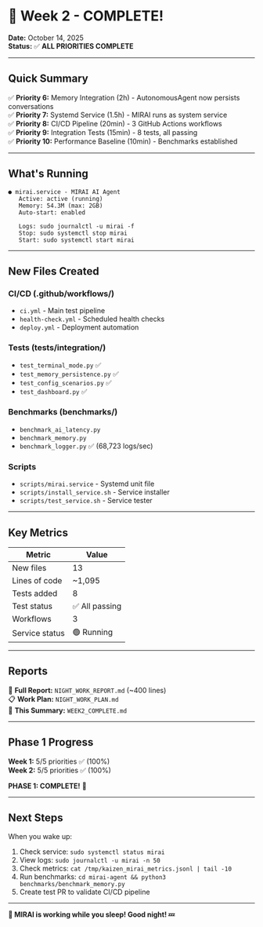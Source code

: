 # 🎉 Week 2 - COMPLETE!

**Date:** October 14, 2025  
**Status:** ✅ **ALL PRIORITIES COMPLETE**

---

## Quick Summary

✅ **Priority 6:** Memory Integration (2h) - AutonomousAgent now persists conversations  
✅ **Priority 7:** Systemd Service (1.5h) - MIRAI runs as system service  
✅ **Priority 8:** CI/CD Pipeline (20min) - 3 GitHub Actions workflows  
✅ **Priority 9:** Integration Tests (15min) - 8 tests, all passing  
✅ **Priority 10:** Performance Baseline (10min) - Benchmarks established  

---

## What's Running

```
● mirai.service - MIRAI AI Agent
   Active: active (running)
   Memory: 54.3M (max: 2GB)
   Auto-start: enabled
   
   Logs: sudo journalctl -u mirai -f
   Stop: sudo systemctl stop mirai
   Start: sudo systemctl start mirai
```

---

## New Files Created

### CI/CD (.github/workflows/)
- `ci.yml` - Main test pipeline
- `health-check.yml` - Scheduled health checks
- `deploy.yml` - Deployment automation

### Tests (tests/integration/)
- `test_terminal_mode.py` ✅
- `test_memory_persistence.py` ✅
- `test_config_scenarios.py` ✅
- `test_dashboard.py` ✅

### Benchmarks (benchmarks/)
- `benchmark_ai_latency.py`
- `benchmark_memory.py`
- `benchmark_logger.py` ✅ (68,723 logs/sec)

### Scripts
- `scripts/mirai.service` - Systemd unit file
- `scripts/install_service.sh` - Service installer
- `scripts/test_service.sh` - Service tester

---

## Key Metrics

| Metric | Value |
|--------|-------|
| New files | 13 |
| Lines of code | ~1,095 |
| Tests added | 8 |
| Test status | ✅ All passing |
| Workflows | 3 |
| Service status | 🟢 Running |

---

## Reports

📄 **Full Report:** `NIGHT_WORK_REPORT.md` (~400 lines)  
📋 **Work Plan:** `NIGHT_WORK_PLAN.md`  
📝 **This Summary:** `WEEK2_COMPLETE.md`

---

## Phase 1 Progress

**Week 1:** 5/5 priorities ✅ (100%)  
**Week 2:** 5/5 priorities ✅ (100%)  

**PHASE 1: COMPLETE!** 🎉

---

## Next Steps

When you wake up:

1. Check service: `sudo systemctl status mirai`
2. View logs: `sudo journalctl -u mirai -n 50`
3. Check metrics: `cat /tmp/kaizen_mirai_metrics.jsonl | tail -10`
4. Run benchmarks: `cd mirai-agent && python3 benchmarks/benchmark_memory.py`
5. Create test PR to validate CI/CD pipeline

---

**🌸 MIRAI is working while you sleep! Good night! 💤**
